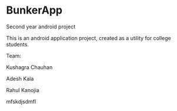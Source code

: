 # BunkerApp
Second year android project


This is an android application project, created as a utility for college students.

Team:

Kushagra Chauhan

Adesh Kala

Rahul Kanojia


mfskdjsdmfl

